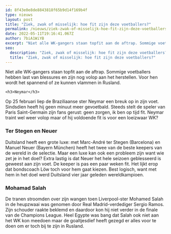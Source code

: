 ```yaml
---
id: 8f43e0e8de8843818f65b9d14f169b4f
type: nieuws
layout: post
title: "Ziek, zwak of misselijk: hoe fit zijn deze voetballers?"
permalink: /nieuws/ziek-zwak-of-misselijk-hoe-fit-zijn-deze-voetballers/
date: 2022-05-11T19:16:41.067Z
author: 7biA1WiYB
excerpt: "Niet alle WK-gangers staan topfit aan de aftrap. Sommige voetballers hebben last van blessures en zijn nog volop aan het herstellen. Voor hen wordt het spannend of ze kunnen vlammen in Rusland.  "
seo:
  description: "Ziek, zwak of misselijk: hoe fit zijn deze voetballers?"
  title: "Ziek, zwak of misselijk: hoe fit zijn deze voetballers?"
---
```

Niet alle WK-gangers staan topfit aan de aftrap. Sommige voetballers hebben last van blessures en zijn nog volop aan het herstellen. Voor hen wordt het spannend of ze kunnen vlammen in Rusland.  

    <h3>Neymar</h3>
<p>Op 25 februari liep de Braziliaanse ster Neymar een breuk op in zijn voet. Sindsdien heeft hij geen minuut meer gevoetbald. Steeds stelt de speler van Paris Saint-Germain zijn fans gerust: geen zorgen, ik ben op tijd fit. Neymar traint wel weer volop maar of hij voldoende fit is voor een loeizwaar WK?</p>
<h3>Ter Stegen en Neuer</h3>
<p>Duitsland heeft een grote luxe: met Marc-André ter Stegen (Barcelona) en Manuel Neuer (Bayern München) heeft het twee van de beste keepers van de wereld in de selectie. Maar een luxe kan ook een probleem zijn want wie zet je in het doel? Extra lastig is dat Neuer het hele seizoen geblesseerd is geweest aan zijn voet. De keeper is pas een paar weken fit. Het lijkt erop dat bondscoach Löw toch voor hem gaat kiezen. Best logisch, want met hem in het doel werd Duitsland vier jaar geleden wereldkampioen.</p>
<h3>Mohamad Salah</h3>
<p>De tranen stroomden over zijn wangen toen Liverpool-ster Mohamed Salah in de heupzwaai was genomen door Real Madrid-verdediger Sergio Ramos. Zijn schouder raakte beklemd en daardoor kon hij niet verder in de finale van de Champions League. Heel Egypte was bang dat Salah ook niet aan het WK kon meedoen maar de goaltjesdief heeft gezegd er alles voor te doen om er toch bij te zijn in Rusland. </p>  
